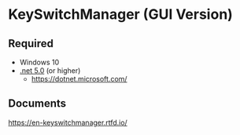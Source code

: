 # KeySwitchManager (GUI Version)



## Required

- Windows 10
- [.net 5.0](https://dotnet.microsoft.com/download) (or higher)
    - https://dotnet.microsoft.com/



## Documents

https://en-keyswitchmanager.rtfd.io/